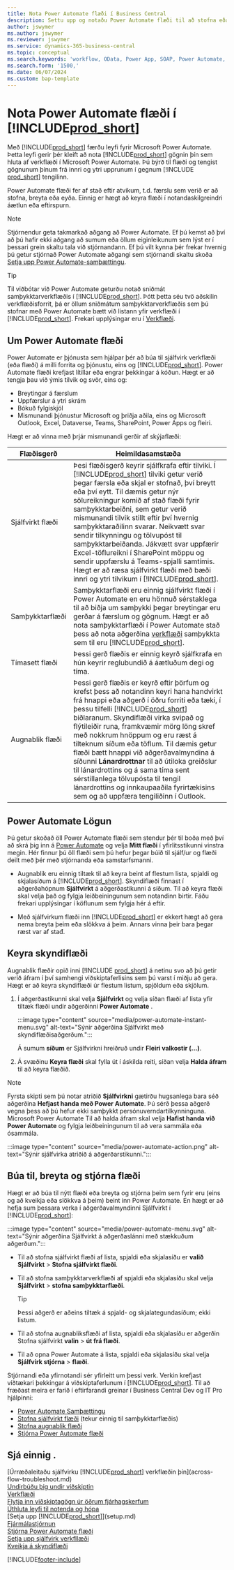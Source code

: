 ```yaml
---
title: Nota Power Automate flæði í Business Central
description: Settu upp og notaðu Power Automate flæði til að stofna eða breyta gögnum Business Central.
author: jswymer
ms.author: jswymer
ms.reviewer: jswymer
ms.service: dynamics-365-business-central
ms.topic: conceptual
ms.search.keywords: 'workflow, OData, Power App, SOAP, Power Automate,'
ms.search.form: '1500,'
ms.date: 06/07/2024
ms.custom: bap-template
---
```


<!-- Line 41 says there are three cloud flow types, but the table lists four. Should line 41 change? -->


# Nota Power Automate flæði í [!INCLUDE[prod_short](includes/prod_short.md)]

Með [!INCLUDE[prod_short](includes/prod_short.md)] færðu leyfi fyrir Microsoft Power Automate. Þetta leyfi gerir þér kleift að nota [!INCLUDE[prod_short](includes/prod_short.md)] gögnin þín sem hluta af verkflæði í Microsoft Power Automate. Þú býrð til flæði og tengist gögnunum þínum frá innri og ytri upprunum í gegnum [!INCLUDE [prod_short](includes/prod_short.md)] tengilinn.

Power Automate flæði fer af stað eftir atvikum, t.d. færslu sem verið er að stofna, breyta eða eyða. Einnig er hægt að keyra flæði í notandaskilgreindri áætlun eða eftirspurn.

> [!NOTE]
> Stjórnendur geta takmarkað aðgang að Power Automate. Ef þú kemst að því að þú hafir ekki aðgang að sumum eða öllum eiginleikunum sem lýst er í þessari grein skaltu tala við stjórnandann. Ef þú vilt kynna þér frekar hvernig þú getur stjórnað Power Automate aðgangi sem stjórnandi skaltu skoða [Setja upp Power Automate-samþættingu](/dynamics365/business-central/dev-itpro/powerplatform/power-automate-setup).

<!-- You must have a valid account with both [!INCLUDE[prod_short](includes/prod_short.md)] and Power Automate. --> 

> [!TIP]
> Til viðbótar við Power Automate geturðu notað sniðmát samþykktarverkflæðis í [!INCLUDE[prod_short](includes/prod_short.md)]. Þótt þetta séu tvö aðskilin verkflæðisforrit, þá er öllum sniðmátum samþykktarverkflæðis sem þú stofnar með Power Automate bætt við listann yfir verkflæði í [!INCLUDE[prod_short](includes/prod_short.md)]. Frekari upplýsingar eru í [Verkflæði](across-workflow.md).

## Um Power Automate flæði

Power Automate er þjónusta sem hjálpar þér að búa til sjálfvirk verkflæði (eða flæði) á milli forrita og þjónustu, eins og [!INCLUDE[prod_short](includes/prod_short.md)]. Power Automate flæði krefjast lítillar eða engrar þekkingar á kóðun. Hægt er að tengja þau við ýmis tilvik og svör, eins og:

- Breytingar á færslum
- Uppfærslur á ytri skrám
- Bókuð fylgiskjöl
- Mismunandi þjónustur Microsoft og þriðja aðila, eins og Microsoft Outlook, Excel, Dataverse, Teams, SharePoint, Power Apps og fleiri.

Hægt er að vinna með þrjár mismunandi gerðir af skýjaflæði:

|Flæðisgerð|Heimildasamstæða|
|---------|-----------|
|Sjálfvirkt flæði|Þesi flæðisgerð keyrir sjálfkrafa eftir tilviki. Í [!INCLUDE[prod_short](includes/prod_short.md)] tilviki getur verið þegar færsla eða skjal er stofnað, því breytt eða því eytt. Til dæmis getur nýr sölureikningur komið af stað flæði fyrir samþykktarbeiðni, sem getur verið mismunandi tilvik stillt eftir því hvernig samþykktaraðilinn svarar. Neikvætt svar sendir tilkynningu og tölvupóst til samþykktarbeiðanda. Jákvætt svar uppfærir Excel-töflureikni í SharePoint möppu og sendir uppfærslu á Teams-spjalli samtímis. Hægt er að ræsa sjálfvirkt flæði með bæði innri og ytri tilvikum í [!INCLUDE[prod_short](includes/prod_short.md)].|
|Samþykktarflæði|Samþykktarflæði eru einnig sjálfvirkt flæði í Power Automate en eru hönnuð sérstaklega til að biðja um samþykki þegar breytingar eru gerðar á færslum og gögnum. Hægt er að nota samþykktarflæði í Power Automate stað þess að nota aðgerðina [verkflæði](across-use-workflows.md) samþykkta sem til eru [!INCLUDE[prod_short](includes/prod_short.md)]. |
|Tímasett flæði|Þessi gerð flæðis er einnig keyrð sjálfkrafa en hún keyrir reglubundið á áætluðum degi og tíma. |
|Augnablik flæði|Þessi gerð flæðis er keyrð eftir þörfum og krefst þess að notandinn keyri hana handvirkt frá hnappi eða aðgerð í öðru forriti eða tæki, í þessu tilfelli [!INCLUDE[prod_short](includes/prod_short.md)] biðlaranum. Skyndiflæði virka svipað og flýtileiðir runa, framkvæmir mörg löng skref með nokkrum hnöppum og eru ræst á tilteknum síðum eða töflum. Til dæmis getur flæði bætt hnappi við aðgerðavalmyndina á síðunni **Lánardrottnar** til að útiloka greiðslur til lánardrottins og á sama tíma sent sérstillanlega tölvupósta til tengil lánardrottins og innkaupaaðila fyrirtækisins sem og að uppfæra tengiliðinn í Outlook. |

## Power Automate Lögun

Þú getur skoðað öll Power Automate flæði sem stendur þér til boða með því að skrá þig inn á [Power Automate](https://powerautomate.com) og velja **Mitt flæði** í yfirlitsstikunni vinstra megin. Hér finnur þú öll flæði sem þú hefur þegar búið til sjálf/ur og flæði deilt með þér með stjórnanda eða samstarfsmanni.

- Augnablik eru einnig tiltæk til að keyra beint af flestum lista, spjaldi og skjalasíðum á [!INCLUDE[prod_short](includes/prod_short.md)]. Skyndiflæði finnast í aðgerðahópnum **Sjálfvirkt** á aðgerðastikunni á síðum. Til að keyra flæði skal velja það og fylgja leiðbeiningunum sem notandinn birtir. Fáðu frekari upplýsingar í köflunum sem fylgja hér á eftir.

- Með sjálfvirkum flæði inn [!INCLUDE[prod_short](includes/prod_short.md)] er ekkert hægt að gera nema breyta þeim eða slökkva á þeim. Annars vinna þeir bara þegar ræst var af stađ. 
<!--

## Automated flows

With Power Automate, you can create business flows directly in-house and rely on citizen developers. Automated workflows can be started by both internal and external events in [!INCLUDE[prod_short](includes/prod_short.md)], and also be set to run periodically. Learn more and get instructions on how to create flows in the [Set Up Automated Workflows](/dynamics365/business-central/dev-itpro/powerplatform/automate-workflows) article in the administration content.

-->

## Keyra skyndiflæði

Augnablik flæðir opið inni [!INCLUDE [prod_short](includes/prod_short.md)] á netinu svo að þú getir verið áfram í því samhengi viðskiptaferlisins sem þú varst í miðju að gera. Hægt er að keyra skyndiflæði úr flestum listum, spjöldum eða skjölum.

1. Í aðgerðastikunni skal velja **Sjálfvirkt** og velja síðan flæði af lista yfir tiltæk flæði undir aðgerðinni **Power Automate** .

    :::image type="content" source="media/power-automate-instant-menu.svg" alt-text="Sýnir aðgerðina Sjálfvirkt með skyndiflæðisaðgerðum.":::

    Á sumum **síðum**  er Sjálfvirkni hreiðruð undir **Fleiri valkostir (...)**. 
2. Á svæðinu **Keyra flæði** skal fylla út í áskilda reiti, síðan velja **Halda áfram** til að keyra flæðið.

> [!NOTE]
> Fyrsta skipti sem þú notar atriðið **Sjálfvirkni** gætirðu hugsanlega bara séð aðgerðina **Hefjast handa með Power Automate**. Þú sérð þessa aðgerð vegna þess að þú hefur ekki samþykkt persónuverndartilkynninguna. Microsoft Power Automate Til að halda áfram skal velja **Hafist handa við Power Automate** og fylgja leiðbeiningunum til að vera sammála eða ósammála.  
>
> :::image type="content" source="media/power-automate-action.png" alt-text="Sýnir sjálfvirka atriðið á aðgerðarstikunni.":::

<!--

[!INCLUDE [prod_short](includes/prod_short.md)] can run a Power Automate flow from most list, card, and document pages. Once the admin has connected [!INCLUDE [prod_short](includes/prod_short.md)] with Power Automate, you'll see any flows your organization has added when you choose the **Automate** action on the relevant pages. Instant flows are run without leaving [!INCLUDE [prod_short](includes/prod_short.md)]. Learn more in the [Set Up Automated Workflows](/dynamics365/business-central/dev-itpro/powerplatform/automate-workflows) article in the administration content.

These instant flows open on a page inside [!INCLUDE [prod_short](includes/prod_short.md)] online so you can remain within the context of the business process you were in the middle of. Choose the **Automate** action—on some pages nested under the **More Options** menu—choose the **Power Automate** menu item, then choose the relevant link to trigger the workflow. The connection to Power Automate is already set up for you.

Most flows require you to fill in a field or two before you choose the **Run flow** action.

> [!TIP]
> If you don't see an **Automate** action, then your [!INCLUDE [prod_short](includes/prod_short.md)] probably hasn't yet been set up to use Power Automate. Learn more from your admin.-->

## Búa til, breyta og stjórna flæði

Hægt er að búa til nýtt flæði eða breyta og stjórna þeim sem fyrir eru (eins og að kveikja eða slökkva á þeim) beint inn Power Automate. En hægt er að hefja sum þessara verka í aðgerðavalmyndinni Sjálfvirkt í  [!INCLUDE[prod_short](includes/prod_short.md)]:

:::image type="content" source="media/power-automate-menu.svg" alt-text="Sýnir aðgerðina Sjálfvirkt á aðgerðaslánni með stækkuðum aðgerðum.":::

- Til að stofna sjálfvirkt flæði af lista, spjaldi eða skjalasíðu er **valið Sjálfvirkt** > **Stofna sjálfvirkt flæði**.
- Til að stofna samþykktarverkflæði af spjaldi eða skjalasíðu skal velja **Sjálfvirkt** > **stofna samþykktarflæði**.

  > [!TIP]
  > Þessi aðgerð er aðeins tiltæk á spjald- og skjalategundasíðum; ekki listum.
- Til að stofna augnabliksflæði af lista, spjaldi eða skjalasíðu er aðgerðin Stofna sjálfvirkt **valin** > **út frá flæði**.
- Til að opna Power Automate á lista, spjaldi eða skjalasíðu skal velja **Sjálfvirk stjórna** > **flæði**.
<!--- To create new flows or manage existing flows from inside [!INCLUDE[prod_short](includes/prod_short.md)], got to the **Manage Power Automate Flows** page.-->

Stjórnandi eða yfirnotandi sér yfirleitt um þessi verk. Verkin krefjast víðtækari þekkingar á viðskiptaferlunum í [!INCLUDE[prod_short](includes/prod_short.md)]. Til að fræðast meira er farið í eftirfarandi greinar í Business Central Dev og IT Pro hjálpinni:

- [Power Automate Samþættingu](/dynamics365/business-central/dev-itpro/powerplatform/power-automate-overview)
- [Stofna sjálfvirkt flæði](/dynamics365/business-central/dev-itpro/powerplatform/automate-workflows)  (tekur einnig til samþykktarflæðis)
- [Stofna augnablik flæði](/dynamics365/business-central/dev-itpro/powerplatform/instant-flows)
- [Stjórna Power Automate flæði](/dynamics365/business-central/dev-itpro/powerplatform/manage-power-automate-flows)
<!-- 

## Add more automated flows and instant flows

You can create flows through the [powerautomate.microsoft.com](https://powerautomate.microsoft.com) website. However, if your admin has switched on the capability to run Power Automate flows from inside [!INCLUDE [prod_short](includes/prod_short.md)] online, you can start the process of building a flow from the **Automate** action on the relevant pages, which can be found under the **More Options** menu depending on the page. Then choose the **Power Automate** menu item, and then choose the **Create a flow** action. Power Automate then opens in a new browser tab, and you're signed in automatically.

You can find sample templates to adapt to your company and all available trigger events, using both [!INCLUDE [prod_short](includes/prod_short.md)] and external tools, by choosing the **Connectors** menu on the Power Automate website. Learn more about available templates and triggers in the [Set Up Automated Workflows](/dynamics365/business-central/dev-itpro/powerplatform/automate-workflows) article in the administration content.

## Create and manage Power Automate flows

You can create new flows or manage existing Power Automate flows in [!INCLUDE [prod_short](includes/prod_short.md)] on the **Manage Power Automate Flows** page. Learn more in the [Manage Power Automate Flows](/dynamics365/business-central/dev-itpro/powerplatform/manage-power-automate-flows) article in the administration content.

<!--
You can also manage available Power Automate workflows on the **Workflows** page in [!INCLUDE[prod_short](includes/prod_short.md)]. The page lists both the built-in approval and Power Automate workflows, with options for the latter to enable/disable, delete, and view the workflow on the Power Automate website.-->

## Sjá einnig .

[Úrræðaleitaðu sjálfvirku [!INCLUDE[prod_short](includes/prod_short.md)] verkflæðin þín](across-flow-troubleshoot.md)  
[Undirbúðu þig undir viðskiptin](ui-get-ready-business.md)  
[Verkflæði](across-workflow.md)  
[Flytja inn viðskiptagögn úr öðrum fjárhagskerfum](across-import-data-configuration-packages.md)  
[Úthluta leyfi til notenda og hópa](ui-define-granular-permissions.md)  
[Setja upp [!INCLUDE[prod_short](includes/prod_short.md)]](setup.md)  
[Fjármálastjórnun](finance.md)  
[Stjórna Power Automate flæði](/dynamics365/business-central/dev-itpro/powerplatform/manage-power-automate-flows)  
[Setja upp sjálfvirk verkfllæði](/dynamics365/business-central/dev-itpro/powerplatform/automate-workflows)  
[Kveikja á skyndiflæði](/dynamics365/business-central/dev-itpro/powerplatform/instant-flows)  

[!INCLUDE[footer-include](includes/footer-banner.md)]
